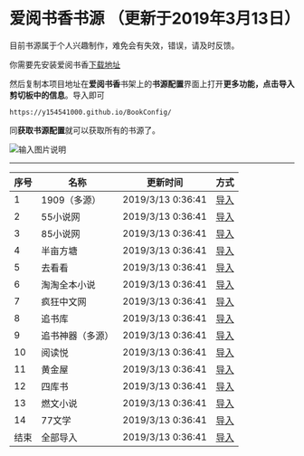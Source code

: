 # 爱阅书香书源 （更新于2019年3月13日）

目前书源属于个人兴趣制作，难免会有失效，错误，请及时反馈。


你需要先安装爱阅书香[下载地址](https://itunes.apple.com/cn/app/e7-88-b1-e9-98-85-e4-b9-a6-e9-a6-99/id1137819437?mt=8)

然后复制本项目地址在**爱阅书香**书架上的**书源配置**界面上打开**更多功能，点击导入剪切板中的信息**。导入即可

```
https://y154541000.github.io/BookConfig/
```

同**获取书源配置**就可以获取所有的书源了。

![输入图片说明](https://images.gitee.com/uploads/images/2019/0217/015337_7fb136d3_1161063.jpeg "000.jpg")

------------

| 序号   |  名称  |  更新时间  |  方式  |
| -- | -- | -- | -- |
|  1  |  1909（多源）  |  2019/3/13 0:36:41  |  [导入](ifreetime://configs/https://raw.githubusercontent.com/y154541000/BookConfig/master/master/1909%EF%BC%88%E5%A4%9A%E6%BA%90%EF%BC%89.json)  |
|  2  |  55小说网  |  2019/3/13 0:36:41  |  [导入](ifreetime://configs/https://raw.githubusercontent.com/y154541000/BookConfig/master/master/55%E5%B0%8F%E8%AF%B4%E7%BD%91.json)  |
|  3  |  85小说网  |  2019/3/13 0:36:41  |  [导入](ifreetime://configs/https://raw.githubusercontent.com/y154541000/BookConfig/master/master/85%E5%B0%8F%E8%AF%B4%E7%BD%91.json)  |
|  4  |  半亩方塘  |  2019/3/13 0:36:41  |  [导入](ifreetime://configs/https://raw.githubusercontent.com/y154541000/BookConfig/master/master/%E5%8D%8A%E4%BA%A9%E6%96%B9%E5%A1%98.json)  |
|  5  |  去看看  |  2019/3/13 0:36:41  |  [导入](ifreetime://configs/https://raw.githubusercontent.com/y154541000/BookConfig/master/master/%E5%8E%BB%E7%9C%8B%E7%9C%8B.json)  |四库书  然文
|  6  |  淘淘全本小说  |  2019/3/13 0:36:41  |  [导入](ifreetime://configs/https://raw.githubusercontent.com/y154541000/BookConfig/master/master/%E6%B7%98%E6%B7%98%E5%85%A8%E6%9C%AC%E5%B0%8F%E8%AF%B4.json)  |
|  7  |  疯狂中文网  |  2019/3/13 0:36:41  |  [导入](ifreetime://configs/https://raw.githubusercontent.com/y154541000/BookConfig/master/master/%E7%96%AF%E7%8B%82%E4%B8%AD%E6%96%87%E7%BD%91.json)  |
|  8  |  追书库  |  2019/3/13 0:36:41  |  [导入](ifreetime://configs/https://raw.githubusercontent.com/y154541000/BookConfig/master/master/%E8%BF%BD%E4%B9%A6%E5%BA%93.json)  |
|  9  |  追书神器（多源）  |  2019/3/13 0:36:41  |  [导入](ifreetime://configs/https://gitee.com/q7478729/books/raw/master/%E8%B5%B7%E7%82%B9%E4%B8%AD%E6%96%87%F0%9F%92%AF.json)  |
|  10  |  阅读悦  |  2019/3/13 0:36:41  |  [导入](ifreetime://configs/https://raw.githubusercontent.com/y154541000/BookConfig/master/master/%E9%98%85%E8%AF%BB%E6%82%A6.json)  |
|  11  |  黄金屋  |  2019/3/13 0:36:41  |  [导入](ifreetime://configs/https://raw.githubusercontent.com/y154541000/BookConfig/master/master/%E9%BB%84%E9%87%91%E5%B1%8B.json)  |
|  12  |  四库书  |  2019/3/13 0:36:41  |  [导入](ifreetime://configs/https://raw.githubusercontent.com/y154541000/BookConfig/master/master/%E5%9B%9B%E5%BA%93%E4%B9%A6.json)  |
|  13  |  燃文小说  |  2019/3/13 0:36:41  |  [导入](ifreetime://configs/https://raw.githubusercontent.com/y154541000/BookConfig/master/master/%E7%87%83%E6%96%87%E5%B0%8F%E8%AF%B4.json)  |
|  14  |  77文学  |  2019/3/13 0:36:41  |  [导入](ifreetime://configs/https://raw.githubusercontent.com/y154541000/BookConfig/master/master/77%E6%96%87%E5%AD%A6.json)  |
|  结束  |  全部导入  |  2019/3/13 0:36:41  |  [导入](ifreetime://configs/https://raw.githubusercontent.com/y154541000/BookConfig/master/master/Config.txt)  |

